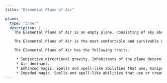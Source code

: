 ```yaml
---
title: "Elemental Plane of Air"

plane:
  type: "inner"
  description: |
    The Elemental Plane of Air is an empty plane, consisting of sky above and sky below.

    The Elemental Plane of Air is the most comfortable and survivable of the Inner Planes, and it is the home of all manner of airborne creatures. Indeed, flying creatures find themselves at a great advantage on this plane. While travelers without flight can survive easily here, they are at a disadvantage.

    The Elemental Plane of Air has the following traits.

     * Subjective directional gravity. Inhabitants of the plane determine their own “down” direction. Objects not under the motive force of others do not move.
     * Air-dominant.
     * Enhanced magic. Spells and spell-like abilities that use, manipulate, or create air (including spells of the {% domain_link air %} domain) are both empowered and enlarged (as if the Empower Spell and Enlarge Spell metamagic feats had been used on them, but the spells don't require higher-level slots).
     * Impeded magic. Spells and spell-like abilities that use or create earth (including spells of the {% domain_link earth %} domain and spells that summon earth elementals or outsiders with the earth subtype) are impeded.
---
```

